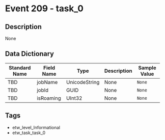 # Event 209 - task_0

## Description
None

## Data Dictionary
|Standard Name|Field Name|Type|Description|Sample Value|
|---|---|---|---|---|
|TBD|jobName|UnicodeString|None|`None`|
|TBD|jobId|GUID|None|`None`|
|TBD|isRoaming|UInt32|None|`None`|

## Tags
* etw_level_Informational
* etw_task_task_0